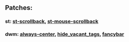 ## Patches:

### st: [st-scrollback](https://st.suckless.org/patches/scrollback/), [st-mouse-scrollback](https://st.suckless.org/patches/scrollback/)
### dwm: [always-center](https://dwm.suckless.org/patches/alwayscenter/), [hide_vacant_tags](https://dwm.suckless.org/patches/taglabels/), [fancybar](https://dwm.suckless.org/patches/fancybar/)
